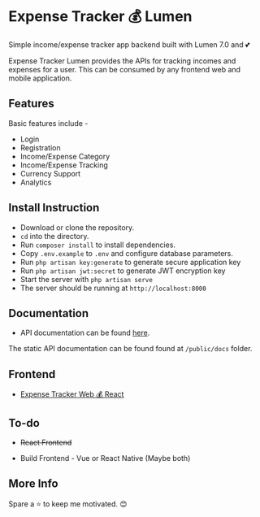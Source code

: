 # Expense Tracker 💰 Lumen 

Simple income/expense tracker app backend built with Lumen 7.0 and 💕

Expense Tracker Lumen provides the APIs for tracking incomes and expenses for a user. This can be consumed by any frontend web and mobile application.

## Features

Basic features include -

- Login
- Registration
- Income/Expense Category
- Income/Expense Tracking
- Currency Support
- Analytics

## Install Instruction

- Download or clone the repository.
- `cd` into the directory. 
- Run `composer install` to install dependencies.
- Copy `.env.example` to `.env` and configure database parameters.
- Run `php artisan key:generate` to generate secure application key
- Run `php artisan jwt:secret` to generate JWT encryption key
- Start the server with `php artisan serve`
- The server should be running at `http://localhost:8000`

## Documentation

- API documentation can be found [here](https://rahulhaque.github.io/expense-tracker-lumen/index.html).

The static API documentation can be found found at `/public/docs` folder.

## Frontend

- [Expense Tracker Web 💰 React](https://github.com/rahulhaque/expense-tracker-react)

## To-do

- ~~React Frontend~~

- Build Frontend - Vue or React Native (Maybe both)

## More Info

Spare a ⭐ to keep me motivated. 😊
